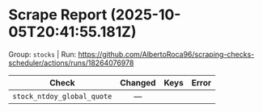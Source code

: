 # Scrape Report (2025-10-05T20:41:55.181Z)

Group: `stocks`  |  Run: https://github.com/AlbertoRoca96/scraping-checks-scheduler/actions/runs/18264076978

| Check | Changed | Keys | Error |
|---|:---:|:--|:--|
| `stock_ntdoy_global_quote` | — |  |  |
